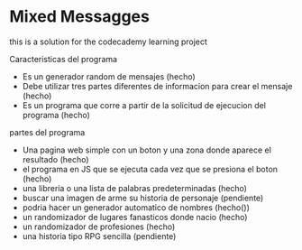 # Mixed Messagges #

this is a solution for the codecademy learning project

Caracteristicas del programa
+ Es un generador random de mensajes (hecho)
+ Debe utilizar tres partes diferentes de informacion para crear el mensaje (hecho)
+ Es un programa que corre a partir de la solicitud de ejecucion del programa (hecho)

partes del programa
+ Una pagina web simple con un boton y una zona donde aparece el resultado (hecho)
+ el programa en JS que se ejecuta cada vez que se presiona el boton (hecho)
+ una libreria o una lista de palabras predeterminadas (hecho)
+ buscar una imagen de arme su historia de personaje (pendiente)
+ podria hacer un generador automatico de nombres (hecho())
+ un randomizador de lugares fanasticos donde nacio (hecho)
+ un randomizador de profesiones (hecho)
+ una historia tipo RPG sencilla (pendiente)
